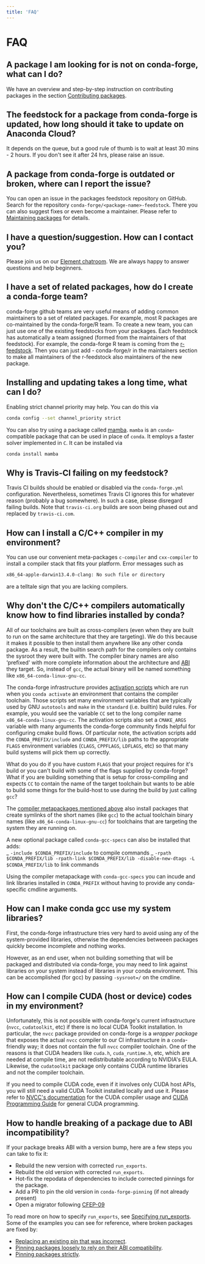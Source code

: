```yaml
---
title: 'FAQ'
---
```


<a id="faq"></a>

# FAQ

<a id="faq-pkg-not-available"></a>

<a id="a-package-i-am-looking-for-is-not-on-conda-forge-what-can-i-do"></a>

## A package I am looking for is not on conda-forge, what can I do?

We have an overview and step-by-step instruction on contributing packages in the section [Contributing packages](../maintainer/adding_pkgs.md#dev-contribute-pkgs).

<a id="faq-pkg-update"></a>

<a id="the-feedstock-for-a-package-from-conda-forge-is-updated-how-long-should-it-take-to-update-on-anaconda-cloud"></a>

## The feedstock for a package from conda-forge is updated, how long should it take to update on Anaconda Cloud?

It depends on the queue, but a good rule of thumb is to wait at least 30 mins - 2 hours. If you don't see it after 24 hrs, please raise an issue.

<a id="faq-report-issue"></a>

<a id="a-package-from-conda-forge-is-outdated-or-broken-where-can-i-report-the-issue"></a>

## A package from conda-forge is outdated or broken, where can I report the issue?

You can open an issue in the packages feedstock repository on GitHub. Search for the repository `conda-forge/<package-name>-feedstock`. There you can also suggest fixes or even become a maintainer. Please refer to [Maintaining packages](../maintainer/updating_pkgs.md#maintaining-pkgs) for details.

<a id="faq-contact"></a>

<a id="i-have-a-question-suggestion-how-can-i-contact-you"></a>

## I have a question/suggestion. How can I contact you?

Please join us on our [Element chatroom](https://app.element.io/#/room/#conda-forge:matrix.org). We are always happy to answer questions and help beginners.

<a id="faq-teams"></a>

<a id="i-have-a-set-of-related-packages-how-do-i-create-a-conda-forge-team"></a>

## I have a set of related packages, how do I create a conda-forge team?

conda-forge github teams are very useful means of adding common maintainers to a set of related packages. For example, most R packages are co-maintained by the conda-forge/R team.
To create a new team, you can just use one of the existing feedstocks from your packages. Each feedstock has automatically a team assigned (formed from the maintainers of that feedstock).
For example, the conda-forge R team is coming from the [r-feedstock](https://github.com/conda-forge/r-feedstock). Then you can just add - conda-forge/r in the maintainers section to
make all maintainers of the r-feedstock also maintainers of the new package.

<a id="faq-solver-speed"></a>

<a id="installing-and-updating-takes-a-long-time-what-can-i-do"></a>

## Installing and updating takes a long time, what can I do?

Enabling strict channel priority may help. You can do this via

```bash
conda config --set channel_priority strict
```

You can also try using a package called [mamba](https://github.com/mamba-org/mamba).
`mamba` is an `conda`-compatible package that can be used in place of `conda`. It
employs a faster solver implemented in `C`. It can be installed via

```bash
conda install mamba
```

<a id="faq-travis-ci"></a>

<a id="why-is-travis-ci-failing-on-my-feedstock"></a>

## Why is Travis-CI failing on my feedstock?

Travis CI builds should be enabled or disabled via the `conda-forge.yml` configuration.
Nevertheless, sometimes Travis CI ignores this for whatever reason (probably a bug somewhere).
In such a case, please disregard failing builds.
Note that `travis-ci.org` builds are soon being phased out and replaced by `travis-ci.com`.

<a id="faq-compiler-metapkg"></a>

<a id="how-can-i-install-a-c-c-compiler-in-my-environment"></a>

## How can I install a C/C++ compiler in my environment?

You can use our convenient meta-packages `c-compiler` and `cxx-compiler` to install a compiler stack that fits your platform. Error messages such as

```default
x86_64-apple-darwin13.4.0-clang: No such file or directory
```

are a telltale sign that you are lacking compilers.

<a id="faq-compiler-required-options"></a>

<a id="why-don-t-the-c-c-compilers-automatically-know-how-to-find-libraries-installed-by-conda"></a>

## Why don't the C/C++ compilers automatically know how to find libraries installed by conda?

All of our toolchains are built as cross-compilers (even when they are built to run on the same
architecture that they are targeting). We do this because it makes it possible to then install
them anywhere like any other conda package. As a result, the builtin search path for the
compilers only contains the sysroot they were built with. The compiler binary names are also
‘prefixed' with more complete information about the architecture and [ABI](../glossary.md#abi) they target. So, instead
of `gcc`, the actual binary will be named something like `x86_64-conda-linux-gnu-cc`.

The conda-forge infrastructure provides [activation scripts](../maintainer/adding_pkgs.md#activate-scripts) which are run when
you `conda activate` an environment that contains the compiler toolchain. Those scripts set
many environment variables that are typically used by GNU `autotools` and `make` in the
`standard` (i.e. builtin) build rules. For example, you would see the variable `CC` set to
the long compiler name `x86_64-conda-linux-gnu-cc`. The activation scripts also set a
`CMAKE_ARGS` variable with many arguments the conda-forge community finds helpful for
configuring cmake build flows. Of particular note, the activation scripts add the
`CONDA_PREFIX/include` and `CONDA_PREFIX/lib` paths to the appropriate `FLAGS` environment
variables (`CLAGS`, `CPPFLAGS`, `LDFLAGS`, etc) so that many build systems will pick them up correctly.

What do you do if you have custom `FLAGS` that your project requires for it's build or you can't
build with some of the flags supplied by conda-forge? What if you are building something that
is setup for cross-compiling and expects `CC` to contain the name of the target toolchain but
wants to be able to build some things for the build-host to use during the build by just calling
`gcc`?

The [compiler metapackages mentioned above](#faq-compiler-metapkg) also install packages that
create symlinks of the short names (like `gcc`) to the actual toolchain binary names (like
`x86_64-conda-linux-gnu-cc`) for toolchains that are targeting the system they are running on.

A new optional package called `conda-gcc-specs` can also be installed that adds:
<br />_ `-include $CONDA_PREFIX/include` to compile commands
_ `-rpath $CONDA_PREFIX/lib -rpath-link $CONDA_PREFIX/lib -disable-new-dtags -L $CONDA_PREFIX/lib` to link
commands

Using the compiler metapackage with `conda-gcc-specs` you can incude and link libraries installed
in `CONDA_PREFIX` without having to provide any conda-specific cmdline arguments.

<a id="faq-compiler-use-system-libs"></a>

<a id="how-can-i-make-conda-gcc-use-my-system-libraries"></a>

## How can I make conda gcc use my system libraries?

First, the conda-forge infrastructure tries very hard to avoid using any of the system-provided
libraries, otherwise the dependencies betweeen packages quickly become incomplete and nothing works.

However, as an end user, when not building something that will be packaged and distributed via
conda-forge, you may need to link against libraries on your system instead of libraries in your
conda environment. This can be accomplished (for gcc) by passing `-sysroot=/` on the cmdline.

<a id="faq-cuda-compiler-header"></a>

<a id="how-can-i-compile-cuda-host-or-device-codes-in-my-environment"></a>

## How can I compile CUDA (host or device) codes in my environment?

Unfortunately, this is not possible with conda-forge's current infrastructure (`nvcc`, `cudatoolkit`, etc) if there is no local CUDA Toolkit installation. In particular, the `nvcc` package provided on conda-forge is a _wrapper package_ that exposes the actual `nvcc` compiler to our CI infrastructure in a `conda`-friendly way; it does not contain the full `nvcc` compiler toolchain. One of the reasons is that CUDA headers like `cuda.h`, `cuda_runtime.h`, etc, which are needed at compile time, are not redistributable according to NVIDIA's EULA. Likewise, the `cudatoolkit` package only contains CUDA runtime libraries and not the compiler toolchain.

If you need to compile CUDA code, even if it involves only CUDA host APIs, you will still need a valid CUDA Toolkit installed locally and use it. Please refer to [NVCC's documentation](https://docs.nvidia.com/cuda/cuda-compiler-driver-nvcc/index.html) for the CUDA compiler usage and [CUDA Programming Guide](https://docs.nvidia.com/cuda/cuda-c-programming-guide/index.html) for general CUDA programming.

<a id="faq-abi-incompatibility"></a>

<a id="how-to-handle-breaking-of-a-package-due-to-abi-incompatibility"></a>

## How to handle breaking of a package due to ABI incompatibility?

If your package breaks ABI with a version bump, here are a few steps you can take to fix it:

- Rebuild the new version with corrected `run_exports`.
- Rebuild the old version with corrected `run_exports`.
- Hot-fix the repodata of dependencies to include corrected pinnings for the package.
- Add a PR to pin the old version in `conda-forge-pinning` (if not already present)
- Open a migrator following [CFEP-09](https://github.com/conda-forge/cfep/blob/main/cfep-09.md)

To read more on how to specify `run_exports`, see [Specifying run_exports](../maintainer/pinning_deps.md#run-exports).
Some of the examples you can see for reference, where broken packages are fixed by:

- [Replacing an existing pin that was incorrect](https://github.com/conda-forge/conda-forge-repodata-patches-feedstock/pull/217).
- [Pinning packages loosely to rely on their ABI compatibility](https://github.com/conda-forge/conda-forge-repodata-patches-feedstock/pull/132).
- [Pinning packages strictly](https://github.com/conda-forge/conda-forge-repodata-patches-feedstock/pull/154).
